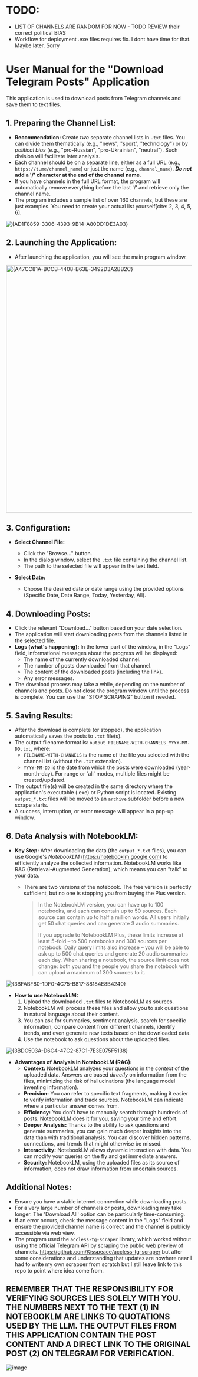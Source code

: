 # TODO:
* LIST OF CHANNELS ARE RANDOM FOR NOW - TODO REVIEW their correct political BIAS
* Workflow for deployment .exe files requires fix. I dont have time for that. Maybe later. Sorry

# User Manual for the "Download Telegram Posts" Application

This application is used to download posts from Telegram channels and save them to text files.

## 1. Preparing the Channel List:

* **Recommendation:** Create *two* separate channel lists in `.txt` files. You can divide them thematically (e.g., "news", "sport", "technology") or by *political bias* (e.g., "pro-Russian", "pro-Ukrainian", "neutral"). Such division will facilitate later analysis.
* Each channel should be on a separate line, either as a full URL (e.g., `https://t.me/channel_name`) or just the name (e.g., `channel_name`). ***Do not* add a '/' character at the end of the channel name**.
* If you have channels in the full URL format, the program will automatically remove everything before the last '/' and retrieve only the channel name.
* The program includes a sample list of over 160 channels, but these are just examples. You need to create your actual list yourself[cite: 2, 3, 4, 5, 6].

![{AD1F8859-3306-4393-9B14-A80DD1DE3A03}](https://github.com/user-attachments/assets/36ba23a4-fad8-4935-9bdf-cbc9ccbe3f8a)


## 2. Launching the Application:

* After launching the application, you will see the main program window.
<img width="671" alt="{A47CC81A-BCCB-4408-B63E-3492D3A2BB2C}" src="https://github.com/user-attachments/assets/582817d3-d351-423c-9f15-15c93bb5aa73" />




## 3. Configuration:

* **Select Channel File:**
    * Click the "Browse..." button.
    * In the dialog window, select the `.txt` file containing the channel list.
    * The path to the selected file will appear in the text field.

* **Select Date:**
    * Choose the desired date or date range using the provided options (Specific Date, Date Range, Today, Yesterday, All).

## 4. Downloading Posts:

* Click the relevant "Download..." button based on your date selection.
* The application will start downloading posts from the channels listed in the selected file.
* **Logs (what's happening):** In the lower part of the window, in the "Logs" field, informational messages about the progress will be displayed:
    * The name of the currently downloaded channel.
    * The number of posts downloaded from that channel.
    * The content of the downloaded posts (including the link).
    * Any error messages.
* The download process may take a while, depending on the number of channels and posts. Do not close the program window until the process is complete. You can use the "STOP SCRAPING" button if needed.

## 5. Saving Results:

* After the download is complete (or stopped), the application automatically saves the posts to `.txt` file(s).
* The output filename format is: `output_FILENAME-WITH-CHANNELS_YYYY-MM-DD.txt`, where:
    * `FILENAME-WITH-CHANNELS` is the name of the file you selected with the channel list (without the `.txt` extension).
    * `YYYY-MM-DD` is the date from which the posts were downloaded (year-month-day). For range or 'all' modes, multiple files might be created/updated.
* The output file(s) will be created in the same directory where the application's executable (.exe) or Python script is located. Existing `output_*.txt` files will be moved to an `archive` subfolder before a new scrape starts.
* A success, interruption, or error message will appear in a pop-up window.

## 6. Data Analysis with NotebookLM:

* **Key Step:** After downloading the data (the `output_*.txt` files), you can use Google's *NotebookLM* (https://notebooklm.google.com) to efficiently analyze the collected information. NotebookLM works like RAG (Retrieval-Augmented Generation), which means you can "talk" to your data.

   * There are two versions of the notebook. The free version is perfectly sufficient, but no one is stopping you from buying the Plus version.
       > In the NotebookLM version, you can have up to 100 notebooks, and each can contain up to 50 sources. Each source can contain up to half a million words. All users initially get 50 chat queries and can generate 3 audio summaries.
       >
       > If you upgrade to NotebookLM Plus, these limits increase at least 5-fold – to 500 notebooks and 300 sources per notebook. Daily query limits also increase – you will be able to ask up to 500 chat queries and generate 20 audio summaries each day. When sharing a notebook, the source limit does not change: both you and the people you share the notebook with can upload a maximum of 300 sources to it.

![{3BFABF80-1DF0-4C75-B817-88184E8B4240}](https://github.com/user-attachments/assets/5c66fa81-4d65-4c38-b97d-436fc4752983)

* **How to use NotebookLM:**
    1.  Upload the downloaded `.txt` files to NotebookLM as sources.
    2.  NotebookLM will process these files and allow you to ask questions in natural language about their content.
    3.  You can ask for summaries, sentiment analysis, search for specific information, compare content from different channels, identify trends, and even generate new texts based on the downloaded data.
    4.  Use the notebook to ask questions about the uploaded files.

 ![{3BDC503A-D6C4-47C2-87C1-7E3E075F5138}](https://github.com/user-attachments/assets/8f2c9535-5d6a-4776-a7bc-a738fcde6578)


* **Advantages of Analysis in NotebookLM (RAG):**
    * **Context:** NotebookLM analyzes your questions in the *context* of the uploaded data. Answers are based *directly* on information from the files, minimizing the risk of hallucinations (the language model inventing information).
    * **Precision:** You can refer to specific text fragments, making it easier to verify information and track sources. NotebookLM can indicate where a particular answer comes from.
    * **Efficiency:** You don't have to manually search through hundreds of posts. NotebookLM does it for you, saving your time and effort.
    * **Deeper Analysis:** Thanks to the ability to ask questions and generate summaries, you can gain much deeper insights into the data than with traditional analysis. You can discover hidden patterns, connections, and trends that might otherwise be missed.
    * **Interactivity:** NotebookLM allows dynamic interaction with data. You can modify your queries on the fly and get immediate answers.
    * **Security:** NotebookLM, using the uploaded files as its source of information, does not draw information from uncertain sources.

## Additional Notes:

* Ensure you have a stable internet connection while downloading posts.
* For a very large number of channels or posts, downloading may take longer. The 'Download All' option can be particularly time-consuming.
* If an error occurs, check the message content in the "Logs" field and ensure the provided channel name is correct and the channel is publicly accessible via web view.
* The program used the `accless-tg-scraper` library, which worked without using the official Telegram API by scraping the public web preview of channels. https://github.com/Kisspeace/accless-tg-scraper but after some considerations and understanding that updates are nowhere near I had to write my own scrapper from scratch but I still leave link to this repo to point where idea come from.

## REMEMBER THAT THE RESPONSIBILITY FOR VERIFYING SOURCES LIES SOLELY WITH YOU. THE NUMBERS NEXT TO THE TEXT (1) IN NOTEBOOKLM ARE LINKS TO QUOTATIONS USED BY THE LLM. THE OUTPUT FILES FROM THIS APPLICATION CONTAIN THE POST CONTENT AND A DIRECT LINK TO THE ORIGINAL POST (2) ON TELEGRAM FOR VERIFICATION.
![image](https://github.com/user-attachments/assets/3779eb4f-2f3a-4b82-a3e4-1170598bed5f)
